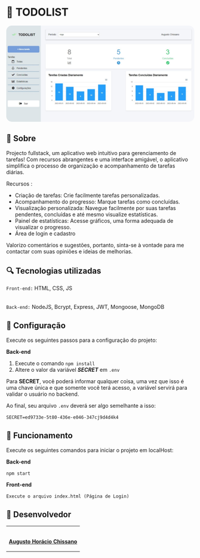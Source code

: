 
# 🎯 TODOLIST



<img  src="preview.jpeg"  alt="preview"  style="border-radius: 15px; cursor: pointer;">


## 📝 Sobre
Projecto fullstack, um aplicativo web intuitivo para gerenciamento de tarefas! Com recursos abrangentes e uma interface amigável, o aplicativo simplifica o processo de organização e acompanhamento de tarefas diárias.

Recursos :
- Criação de tarefas: Crie facilmente tarefas personalizadas.
- Acompanhamento do progresso: Marque tarefas como concluídas.
- Visualização personalizada: Navegue facilmente por suas tarefas pendentes, concluídas e até mesmo visualize estatísticas.
- Painel de estatísticas: Acesse gráficos, uma forma adequada de visualizar o progresso.
- Área de login e cadastro

Valorizo comentários e sugestões, portanto, sinta-se à vontade para me contactar com suas opiniões e ideias de melhorias.


## 🔍 Tecnologias utilizadas

``Front-end:`` HTML, CSS, JS

######

``Back-end:`` NodeJS, Bcrypt, Express, JWT, Mongoose, MongoDB


## 🔧 Configuração

Execute os seguintes passos para a configuração do projeto:

**Back-end**
1. Execute o comando ``npm install``
2. Altere o valor da variável ***SECRET*** em ``.env``

Para **SECRET**, você poderá informar qualquer coisa, uma vez que isso é uma chave única e que somente você terá acesso, a variável servirá para validar o usuário no backend.


Ao final, seu arquivo ``.env`` deverá ser algo semelhante a isso:

```
SECRET=ed9733e-5t80-436e-e046-347cj9d4d4k4
```



## 🚀 Funcionamento

  

Execute os seguintes comandos para iniciar o projeto em localHost:

**Back-end**
```
npm start
```

**Front-end**
```
Execute o arquivo index.html (Página de Login)
```

  

## 🤝 Desenvolvedor

  

<table>

<tr>

<td  align="center">

<a  href="https://github.com/Augusto-Chissano"  width="100px;">

<br>

<strong>Augusto Horácio Chissano</strong>

</a>

</td>

</tr>

</table>